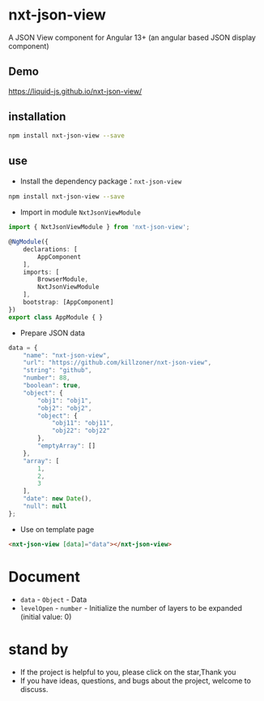 # nxt-json-view

A JSON View component for Angular 13+ (an angular based JSON display component)

## Demo

<https://liquid-js.github.io/nxt-json-view/>

## installation

```sh
npm install nxt-json-view --save
```

## use

-   Install the dependency package：`nxt-json-view`

```sh
npm install nxt-json-view --save
```

-   Import in module `NxtJsonViewModule`

```ts
import { NxtJsonViewModule } from 'nxt-json-view';

@NgModule({
    declarations: [
        AppComponent
    ],
    imports: [
        BrowserModule,
        NxtJsonViewModule
    ],
    bootstrap: [AppComponent]
})
export class AppModule { }
```

-   Prepare JSON data

```js
data = {
    "name": "nxt-json-view",
    "url": "https://github.com/killzoner/nxt-json-view",
    "string": "github",
    "number": 88,
    "boolean": true,
    "object": {
        "obj1": "obj1",
        "obj2": "obj2",
        "object": {
            "obj11": "obj11",
            "obj22": "obj22"
        },
        "emptyArray": []
    },
    "array": [
        1,
        2,
        3
    ],
    "date": new Date(),
    "null": null
};
```

-   Use on template page

```html
<nxt-json-view [data]="data"></nxt-json-view>
```

# Document

-   `data` - `Object` - Data
-   `levelOpen` - `number` - Initialize the number of layers to be expanded (initial value: 0)

# stand by

-   If the project is helpful to you, please click on the star,Thank you
-   If you have ideas, questions, and bugs about the project, welcome to discuss.
